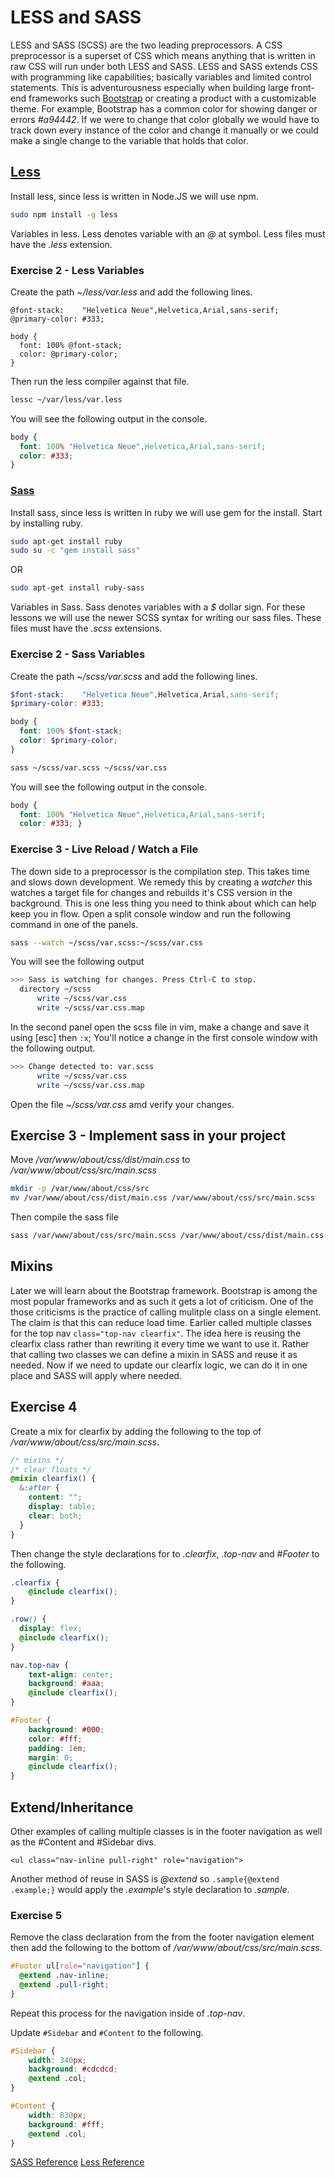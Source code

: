 # LESS and SASS

LESS and SASS (SCSS) are the two leading preprocessors. A CSS preprocessor is a superset of CSS which means anything that is written in raw CSS will run under both LESS and SASS. LESS and SASS extends CSS with programming like capabilities; basically variables and limited control statements. This is adventurousness especially when building large front-end frameworks such [Bootstrap](http://getbootstrap.com/) or creating a product with a customizable theme. For example, Bootstrap has a common color for showing danger or errors _#a94442_. If we were to change that color globally we would have to track down every instance of the color and change it manually or we could make a single change to the variable that holds that color.


## [Less](http://lesscss.org/)

Install less, since less is written in Node.JS we will use npm.

```sh
sudo npm install -g less
```

Variables in less. Less denotes variable with an _@_ at symbol. Less files must have the _.less_ extension.

### Exercise 2 - Less Variables

Create the path _~/less/var.less_ and add the following lines.
```less
@font-stack:    "Helvetica Neue",Helvetica,Arial,sans-serif;
@primary-color: #333;

body {
  font: 100% @font-stack;
  color: @primary-color;
}
```

Then run the less compiler against that file.
```sh
lessc ~/var/less/var.less
```

You will see the following output in the console.
```css
body {
  font: 100% "Helvetica Neue",Helvetica,Arial,sans-serif;
  color: #333;
}
```


### [Sass](http://sass-lang.com/)

Install sass, since less is written in ruby we will use gem for the install. Start by installing ruby.

```sh
sudo apt-get install ruby
sudo su -c "gem install sass"
```
OR

```sh
sudo apt-get install ruby-sass
```

Variables in Sass. Sass denotes variables with a _$_ dollar sign. For these lessons we will use the newer SCSS syntax for writing our sass files. These files must have the _.scss_ extensions.

### Exercise 2 - Sass Variables

Create the path _~/scss/var.scss_ and add the following lines.
```scss
$font-stack:    "Helvetica Neue",Helvetica,Arial,sans-serif;
$primary-color: #333;

body {
  font: 100% $font-stack;
  color: $primary-color;
}
```

```sh
sass ~/scss/var.scss ~/scss/var.css
```
You will see the following output in the console.
```css
body {
  font: 100% "Helvetica Neue",Helvetica,Arial,sans-serif;
  color: #333; }
```

### Exercise 3 - Live Reload / Watch a File

The down side to a preprocessor is the compilation step. This takes time and slows down development. We remedy this by creating a *watcher* this watches a target file for changes and rebuilds it's CSS version in the background. This is one less thing you need to think about which can help keep you in flow. Open a split console window and run the following command in one of the panels.

```sh
sass --watch ~/scss/var.scss:~/scss/var.css
```

You will see the following output
```sh
>>> Sass is watching for changes. Press Ctrl-C to stop.
  directory ~/scss
      write ~/scss/var.css
      write ~/scss/var.css.map

```

In the second panel open the scss file in vim, make a change and save it using [esc] then ```:x```; You'll notice a change in the first console window with the following output.

```sh
>>> Change detected to: var.scss
      write ~/scss/var.css
      write ~/scss/var.css.map

```

Open the file *~/scss/var.css* amd verify your changes.

## Exercise 3 - Implement sass in your project

Move */var/www/about/css/dist/main.css* to */var/www/about/css/src/main.scss*

```sh
mkdir -p /var/www/about/css/src
mv /var/www/about/css/dist/main.css /var/www/about/css/src/main.scss
```

Then compile the sass file

```sh
sass /var/www/about/css/src/main.scss /var/www/about/css/dist/main.css
```

## Mixins

Later we will learn about the Bootstrap framework. Bootstrap is among the most popular frameworks and as such it gets a lot of criticism. One of the those criticisms is the practice of calling mulitple class on a single element. The claim is that this can reduce load time. Earlier called multiple classes for the top nav ```class="top-nav clearfix"```. The idea here is reusing the clearfix class rather than rewriting it every time we want to use it. Rather that calling two classes we can define a mixin in SASS and reuse it as needed. Now if we need to update our clearfix logic, we can do it in one place and SASS will apply where needed.

## Exercise 4

Create a mix for clearfix by adding the following to the top of */var/www/about/css/src/main.scss*.
```scss
/* mixins */
/* clear floats */
@mixin clearfix() {
  &:after {
    content: "";
    display: table;
    clear: both;
  }
}
```

Then change the style declarations for to *.clearfix*, *.top-nav* and *#Footer* to the following.
```scss
.clearfix {
    @include clearfix();
}

.row() {
  display: flex;
  @include clearfix();
}

nav.top-nav {
    text-align: center;
    background: #aaa;
    @include clearfix();
}

#Footer {
    background: #000;
    color: #fff;
    padding: 1em;
    margin: 0;
    @include clearfix();
}
```

## Extend/Inheritance
Other examples of calling multiple classes is in the footer navigation as well as the #Content and #Sidebar divs.
```
<ul class="nav-inline pull-right" role="navigation">
```

Another method of reuse in SASS is *@extend* so ```.sample{@extend .example;}``` would apply the *.example*'s style declaration to *.sample*.

### Exercise 5
Remove the class declaration from the from the footer navigation element then add the following to the bottom of */var/www/about/css/src/main.scss*.
```scss
#Footer ul[role="navigation"] {
  @extend .nav-inline;
  @extend .pull-right;
}
```
Repeat this process for the navigation inside of *.top-nav*.

Update ```#Sidebar``` and ```#Content``` to the following.
```css
#Sidebar {
    width: 340px;
    background: #cdcdcd;
    @extend .col;
}

#Content {
    width: 830px;
    background: #fff;
    @extend .col;
}
```

[SASS Reference](http://sass-lang.com/documentation/file.SASS_REFERENCE.html)
[Less Reference](http://lesscss.org/#)
